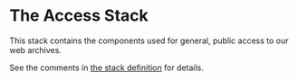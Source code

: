 The Access Stack
================

This stack contains the components used for general, public access to our web archives. 

See the comments in [the stack definition](./docker-compose.yml) for details.
